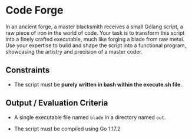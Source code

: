 # Code Forge

In an ancient forge, a master blacksmith receives a small Golang script, a raw piece of iron in the world of code. Your task is to transform this script into a finely crafted executable, much like forging a blade from raw metal. Use your expertise to build and shape the script into a functional program, showcasing the artistry and precision of a master coder.

## Constraints

- The script must be **purely written in bash within the execute.sh file**.

## Output / Evaluation Criteria

- A single executable file named `blade` in a directory named `out`.

- The script must be compiled using Go 1.17.2
